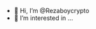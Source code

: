  - 👋 Hi, I’m @Rezaboycrypto
- 👀 I’m interested in ...

<!---
Rezaboycrypto/Rezaboycrypto is a ✨ special ✨ repository because its `README.md` (this file) appears on your GitHub profile.
You can click the Preview link to take a look at your changes.
--->

